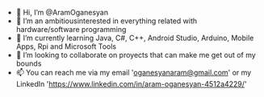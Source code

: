 - 👋 Hi, I’m @AramOganesyan
- 👀 I’m an ambitiousinterested in everything related with hardware/software programming
- 🌱 I’m currently learning Java, C#, C++, Android Studio, Arduino, Mobile Apps, Rpi and Microsoft Tools
- 💞️ I’m looking to collaborate on proyects that can make me get out of my bounds
- 📫 You can reach me via my email 'oganesyanaram@gmail.com' or my LinkedIn 'https://www.linkedin.com/in/aram-oganesyan-4512a4229/'
